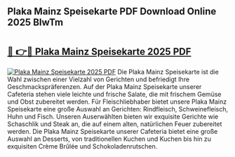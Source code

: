 ## Plaka Mainz Speisekarte PDF Download Online 2025 BIwTm

# <h2><a href="http://gcbthh.nevu.top/?p=Plaka+Mainz+Speisekarte">🔗 👉🔴 Plaka Mainz Speisekarte 2025 PDF</a></h2>

[![Plaka Mainz Speisekarte 2025 PDF](https://i.imgur.com/dBaPXMq.png)](http://gcbthh.nevu.top/?p=Plaka+Mainz+Speisekarte)
Die Plaka Mainz Speisekarte ist die Wahl zwischen einer Vielzahl von Gerichten und befriedigt Ihre Geschmackspräferenzen. Auf der Plaka Mainz Speisekarte unserer Cafeteria stehen viele leichte und frische Salate, die mit frischem Gemüse und Obst zubereitet werden. Für Fleischliebhaber bietet unsere Plaka Mainz Speisekarte eine große Auswahl an Gerichten: Rindfleisch, Schweinefleisch, Huhn und Fisch. Unseren Auserwählten bieten wir exquisite Gerichte wie Schaschlik und Steak an, die auf einem alten, natürlichen Feuer zubereitet werden. Die Plaka Mainz Speisekarte unserer Cafeteria bietet eine große Auswahl an Desserts, von traditionellen Kuchen und Kuchen bis hin zu exquisiten Crème Brûlée und Schokoladenrutschen.
